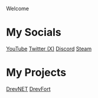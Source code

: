 Welcome

My Socials
======

[YouTube](https://www.youtube.com/@xdrev)
[Twitter (X)](https://www.twitter.com/@drevilyoutube)
[Discord](https://www.dsc.gg/drevcorp)
[Steam](https://steamcommunity.com/id/drevilyt)

My Projects
======

[DrevNET](https://drevilyt.github.io/DrevNET/)
[DrevFort](https://drevilyt.github.io/DrevFort/)
